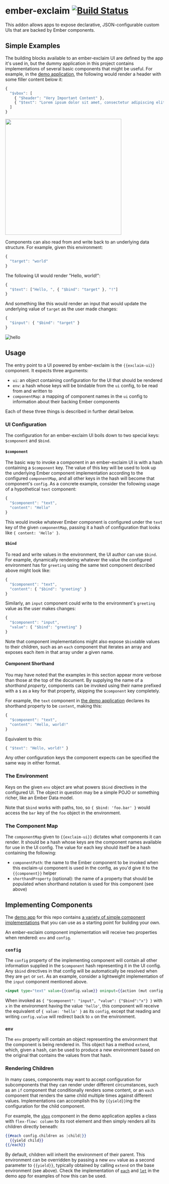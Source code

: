 # ember-exclaim [![Build Status](https://travis-ci.org/salsify/ember-exclaim.svg?branch=master)](https://travis-ci.org/salsify/ember-exclaim)

This addon allows apps to expose declarative, JSON-configurable custom UIs that are backed by Ember components.

## Simple Examples

The building blocks available to an ember-exclaim UI are defined by the app it's used in, but the dummy application in this project contains implementations of several basic components that might be useful. For example, in the [demo application](https://salsify.github.io/ember-exclaim), the following would render a header with some filler content below it:

```js
{
  "$vbox": [
    { "$header": "Very Important Content" },
    { "$text": "Lorem ipsum dolor sit amet, consectetur adipiscing elit, sed do eiusmod tempor incididunt ut labore et dolore magna aliqua." }
  ]
}
```

<img src="https://user-images.githubusercontent.com/108688/27345599-4e40b902-55b8-11e7-8e65-195117aeded4.png" width="369">

Components can also read from and write back to an underlying data structure. For example, given this environment:

```js
{
  "target": "world"
}
```

The following UI would render "Hello, world!":

```js
{
  "$text": ["Hello, ", { "$bind": "target" }, "!"]
}
```

And something like this would render an input that would update the underlying value of `target` as the user made changes:

```js
{
  "$input": { "$bind": "target" }
}
```

![hello](https://user-images.githubusercontent.com/108688/27351743-593ffcb4-55cc-11e7-9fdb-cb8eb33daa42.gif)

## Usage

The entry point to a UI powered by ember-exclaim is the `{{exclaim-ui}}` component. It expects three arguments:
 - `ui`: an object containing configuration for the UI that should be rendered
 - `env`: a hash whose keys will be bindable from the `ui` config, to be read from and written to
 - `componentMap`: a mapping of component names in the `ui` config to information about their backing Ember components

Each of these three things is described in further detail below.

### UI Configuration

The configuration for an ember-exclaim UI boils down to two special keys: `$component` and `$bind`.

#### `$component`

The basic way to invoke a component in an ember-exclaim UI is with a hash containing a `$component` key. The value of this key will be used to look up the underlying Ember component implementation according to the configured `componentMap`, and all other keys in the hash will become that component's `config`. As a concrete example, consider the following usage of a hypothetical `text` component:

```js
{
  "$component": "text",
  "content": "Hello"
}
```

This would invoke whatever Ember component is configured under the `text` key of the given `componentMap`, passing it a hash of configuration that looks like `{ content: 'Hello' }`.

#### `$bind`

To read and write values in the environment, the UI author can use `$bind`. For example, dynamically rendering whatever the value the configured environment has for `greeting` using the same text component described above might look like:

```js
{
  "$component": "text",
  "content": { "$bind": "greeting" }
}
```

Similarly, an `input` component could write to the environment's `greeting` value as the user makes changes:

```js
{
  "$component": "input",
  "value": { "$bind": "greeting" }
}
```

Note that component implementations might also expose `$bind`able values to their children, such as an `each` component that iterates an array and exposes each item in that array under a given name.

#### Component Shorthand

You may have noted that the examples in this section appear more verbose than those at the top of the document. By supplying the name of a _shorthand property_, components can be invoked using their name prefixed with a `$` as a key for that property, skipping the `$component` key completely.

For example, the `text` component in [the demo application](https://salsify.github.io/ember-exclaim) declares its shorthand property to be `content`, making this:

```js
{
  "$component": "text",
  "content": "Hello, world!"
}
```

Equivalent to this:

```js
{ "$text": "Hello, world!" }
```

Any other configuration keys the component expects can be specified the same way in either format.

### The Environment

Keys on the given `env` object are what powers `$bind` directives in the configured UI. The object in question may be a simple POJO or something richer, like an Ember Data model.

Note that `$bind` works with paths, too, so `{ $bind: 'foo.bar' }` would access the `bar` key of the `foo` object in the environment.

### The Component Map

The `componentMap` given to `{{exclaim-ui}}` dictates what components it can render. It should be a hash whose keys are the component names available for use in the UI config. The value for each key should itself be a hash containing the following:
 - `componentPath`: the name to the Ember component to be invoked when this exclaim-ui component is used in the config, as you'd give it to the `{{component}}` helper
 - `shorthandProperty` (optional): the name of a property that should be populated when shorthand notation is used for this component (see above)

## Implementing Components

The [demo app](https://salsify.github.io/ember-exclaim) for this repo contains [a variety of simple component implementations](tests/dummy/app/components/exclaim-components) that you can use as a starting point for building your own.

An ember-exclaim component implementation will receive two properties when rendered: `env` and `config`.

### `config`

The `config` property of the implementing component will contain all other information supplied in the `$component` hash representing it in the UI config. Any `$bind` directives in that config will be automatically be resolved when they are `get` or `set`. As an example, consider a lightweight implementation of the `input` component mentioned above.

```hbs
<input type="text" value={{config.value}} oninput={{action (mut config.value) value='target.value'}}>
```

When invoked as `{ "$component": "input", "value": {"$bind":"x"} }` with `x` in the environment having the value `'hello'`, this component will receive the equivalent of `{ value: 'hello' }` as its `config`, except that reading and writing `config.value` will redirect back to `x` on the environment.

### `env`

The `env` property will contain an object representing the environment that the component is being rendered in. This object has a method `extend`, which, given a hash, can be used to produce a new environment based on the original that contains the values from that hash.

### Rendering Children

In many cases, components may want to accept configuration for subcomponents that they can render under different circumstances, such as an `if` component that conditionally renders some content, or an `each` component that renders the same child multiple times against different values. Implementations can accomplish this by `{{yield}}`ing the configuration for the child component.

For example, the [`vbox`](tests/dummy/app/components/exclaim-components/vbox) component in the demo application applies a class with `flex-flow: column` to its root element and then simply renders all its children directly beneath:

```hbs
{{#each config.children as |child|}}
  {{yield child}}
{{/each}}
```

By default, children will inherit the environment of their parent. This environment can be overridden by passing a new `env` value as a second parameter to `{{yield}}`, typically obtained by calling `extend` on the base environment (see above). Check the implementation of [`each`](tests/dummy/app/components/exclaim-components/each) and [`let`](tests/dummy/app/components/exclaim-components/let) in the demo app for examples of how this can be used.
